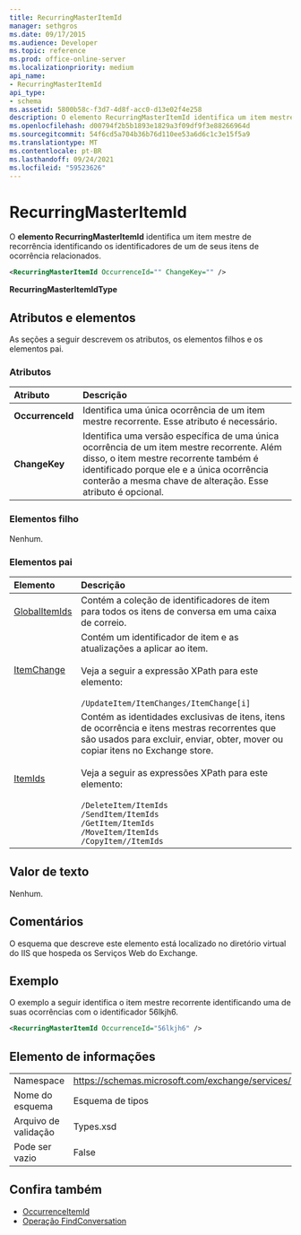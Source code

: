 ```yaml
---
title: RecurringMasterItemId
manager: sethgros
ms.date: 09/17/2015
ms.audience: Developer
ms.topic: reference
ms.prod: office-online-server
ms.localizationpriority: medium
api_name:
- RecurringMasterItemId
api_type:
- schema
ms.assetid: 5800b58c-f3d7-4d8f-acc0-d13e02f4e258
description: O elemento RecurringMasterItemId identifica um item mestre de recorrência identificando os identificadores de um de seus itens de ocorrência relacionados.
ms.openlocfilehash: d00794f2b5b1893e1829a3f09df9f3e88266964d
ms.sourcegitcommit: 54f6cd5a704b36b76d110ee53a6d6c1c3e15f5a9
ms.translationtype: MT
ms.contentlocale: pt-BR
ms.lasthandoff: 09/24/2021
ms.locfileid: "59523626"
---
```

# <a name="recurringmasteritemid"></a>RecurringMasterItemId

O **elemento RecurringMasterItemId** identifica um item mestre de recorrência identificando os identificadores de um de seus itens de ocorrência relacionados. 
  
```XML
<RecurringMasterItemId OccurrenceId="" ChangeKey="" />
```

 **RecurringMasterItemIdType**
## <a name="attributes-and-elements"></a>Atributos e elementos

As seções a seguir descrevem os atributos, os elementos filhos e os elementos pai.
  
### <a name="attributes"></a>Atributos

|**Atributo**|**Descrição**|
|:-----|:-----|
|**OccurrenceId** <br/> |Identifica uma única ocorrência de um item mestre recorrente. Esse atributo é necessário.  <br/> |
|**ChangeKey** <br/> |Identifica uma versão específica de uma única ocorrência de um item mestre recorrente. Além disso, o item mestre recorrente também é identificado porque ele e a única ocorrência conterão a mesma chave de alteração. Esse atributo é opcional.  <br/> |
   
### <a name="child-elements"></a>Elementos filho

Nenhum.
  
### <a name="parent-elements"></a>Elementos pai

|**Elemento**|**Descrição**|
|:-----|:-----|
|[GlobalItemIds](globalitemids.md) <br/> |Contém a coleção de identificadores de item para todos os itens de conversa em uma caixa de correio.  <br/> |
|[ItemChange](itemchange.md) <br/> |Contém um identificador de item e as atualizações a aplicar ao item. <br/> <br/> Veja a seguir a expressão XPath para este elemento: <br/> <br/>  `/UpdateItem/ItemChanges/ItemChange[i]` <br/> |
|[ItemIds](itemids.md) <br/> | Contém as identidades exclusivas de itens, itens de ocorrência e itens mestras recorrentes que são usados para excluir, enviar, obter, mover ou copiar itens no Exchange store. <br/> <br/>  Veja a seguir as expressões XPath para este elemento:  <br/><br/>  `/DeleteItem/ItemIds` <br/>  `/SendItem/ItemIds` <br/>  `/GetItem/ItemIds` <br/>  `/MoveItem/ItemIds` <br/>  `/CopyItem//ItemIds` <br/> |
   
## <a name="text-value"></a>Valor de texto

Nenhum.
  
## <a name="remarks"></a>Comentários

O esquema que descreve este elemento está localizado no diretório virtual do IIS que hospeda os Serviços Web do Exchange.
  
## <a name="example"></a>Exemplo

O exemplo a seguir identifica o item mestre recorrente identificando uma de suas ocorrências com o identificador 56lkjh6.
  
```XML
<RecurringMasterItemId OccurrenceId="56lkjh6" />
```

## <a name="element-information"></a>Elemento de informações

|||
|:-----|:-----|
|Namespace  <br/> |https://schemas.microsoft.com/exchange/services/2006/types  <br/> |
|Nome do esquema  <br/> |Esquema de tipos  <br/> |
|Arquivo de validação  <br/> |Types.xsd  <br/> |
|Pode ser vazio  <br/> |False  <br/> |
   
## <a name="see-also"></a>Confira também

- [OccurrenceItemId](occurrenceitemid.md)
- [Operação FindConversation](findconversation-operation.md)

